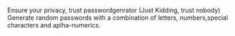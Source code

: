  Ensure your privacy, trust passwordgenrator (Just Kidding, trust nobody)
 Generate random passwords with a combination of letters, numbers,special characters and aplha-numerics.
